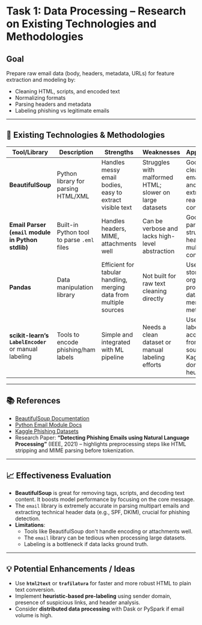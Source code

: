 # Task 1: Data Processing – Research on Existing Technologies and Methodologies

## Goal
Prepare raw email data (body, headers, metadata, URLs) for feature extraction and modeling by:
- Cleaning HTML, scripts, and encoded text
- Normalizing formats
- Parsing headers and metadata
- Labeling phishing vs legitimate emails

---

## 🔧 Existing Technologies & Methodologies

| Tool/Library | Description | Strengths | Weaknesses | Applicability |
|-------------|-------------|-----------|------------|---------------|
| **BeautifulSoup** | Python library for parsing HTML/XML | Handles messy email bodies, easy to extract visible text | Struggles with malformed HTML; slower on large datasets | Good for cleaning up email bodies and extracting readable content |
| **Email Parser (`email` module in Python stdlib)** | Built-in Python tool to parse `.eml` files | Handles headers, MIME, attachments well | Can be verbose and lacks high-level abstraction | Good for parsing structure, headers, and multipart content |
| **Pandas** | Data manipulation library | Efficient for tabular handling, merging data from multiple sources | Not built for raw text cleaning directly | Useful for storing and organizing processed data, and merging metadata |
| **scikit-learn’s `LabelEncoder`** or manual labeling | Tools to encode phishing/ham labels | Simple and integrated with ML pipeline | Needs a clean dataset or manual labeling efforts | Useful once labels are acquired from sources like Kaggle or domain heuristics |

---

## 📚 References
- [BeautifulSoup Documentation](https://www.crummy.com/software/BeautifulSoup/bs4/doc/)
- [Python Email Module Docs](https://docs.python.org/3/library/email.html)
- [Kaggle Phishing Datasets](https://www.kaggle.com/datasets/search?search=phishing+emails)
- Research Paper: **“Detecting Phishing Emails using Natural Language Processing”** (IEEE, 2021) – highlights preprocessing steps like HTML stripping and MIME parsing before tokenization.

---

## 📈 Effectiveness Evaluation

- **BeautifulSoup** is great for removing tags, scripts, and decoding text content. It boosts model performance by focusing on the core message.
- The `email` library is extremely accurate in parsing multipart emails and extracting technical header data (e.g., SPF, DKIM), crucial for phishing detection.
- **Limitations**:
  - Tools like BeautifulSoup don't handle encoding or attachments well.
  - The `email` library can be tedious when processing large datasets.
  - Labeling is a bottleneck if data lacks ground truth.

---

## 💡 Potential Enhancements / Ideas
- Use **`html2text`** or **`trafilatura`** for faster and more robust HTML to plain text conversion.
- Implement **heuristic-based pre-labeling** using sender domain, presence of suspicious links, and header analysis.
- Consider **distributed data processing** with Dask or PySpark if email volume is high.

